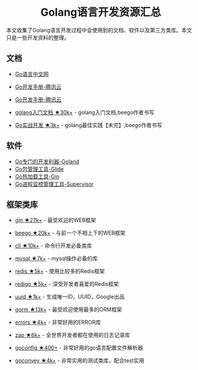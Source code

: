 <h1 align="center">Golang语言开发资源汇总</h1>

本文收集了Golang语言开发过程中会使用到的文档、软件以及第三方类库。本文只是一些开发资料的整理。

## 文档

- [Go语言中文网](https://studygolang.com/pkgdoc)
- [Go开发手册-腾讯云](https://cloud.tencent.com/developer/doc/1101)
- [Go开发手册-腾讯云](https://cloud.tencent.com/developer/doc/1101)

- [golang入门文档 ★30k+](https://github.com/astaxie/build-web-application-with-golang) - golang入门文档,beego作者书写
- [Go实战开发 ★3k+](https://github.com/astaxie/go-best-practice) - golang最佳实践【未完】,beego作者书写

## 软件

- [Go专门的开发利器-Goland](https://www.jetbrains.com/go/)
- [Go包管理工具-Glide](https://github.com/Masterminds/glide)
- [Go热加载工具-Gin](https://github.com/codegangsta/gin)
- [Go进程监控管理工具-Supervisor](http://supervisord.org/)

## 框架类库
- [gin ★27k+](https://github.com/gin-gonic/gin) - 最受欢迎的WEB框架
- [beego ★20k+](https://github.com/astaxie/beego) - 与前一个不相上下的WEB框架

- [cli ★10k+](https://github.com/urfave/cli) - 命令行开发必备类库
- [mysql ★7k+](https://github.com/go-sql-driver/mysql) - mysql操作必备的库
- [redis ★5k+](https://github.com/go-redis/redis) - 使用比较多的Redis框架
- [redigo ★5k+](https://github.com/gomodule/redigo) - 深受开发者喜爱的Redis框架
- [uuid ★1k+](https://github.com/google/uuid) - 生成唯一ID，UUID，Google出品
- [gorm ★13k+](https://github.com/jinzhu/gorm) - 最受欢迎使用最多的ORM框架
- [errors ★4k+](https://github.com/pkg/errors) - 非常好用的ERROR库
- [zap ★6k+](https://github.com/uber-go/zap) - 全世界开发者都在使用的日志记录库
- [goconfig ★400+](https://github.com/Unknwon/goconfig) - 非常好用的go语言配置文件解析器
- [goconvey ★4k+](https://github.com/smartystreets/goconvey) - 非常实用的测试类库，配合test实用




